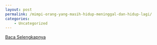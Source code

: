 ```yaml
---
layout: post
permalink: /mimpi-orang-yang-masih-hidup-meninggal-dan-hidup-lagi/
categories:
    - Uncategorized
---
```


[Baca Selengkapnya](/03)
